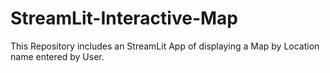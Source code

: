 # StreamLit-Interactive-Map
This Repository includes an StreamLit App of displaying a Map by Location name entered by User.
